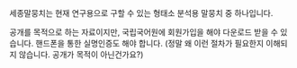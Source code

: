 세종말뭉치는 현재 연구용으로 구할 수 있는 형태소 분석용 말뭉치 중 하나입니다. 

공개를 목적으로 하는 자료이지만, 국립국어원에 회원가입을 해야 다운로드 받을 수 있습니다. 핸드폰을 통한 실명인증도 해야 합니다. (정말 왜 이런 절차가 필요한지 이해되지 않습니다. 공개가 목적이 아닌건가요?)